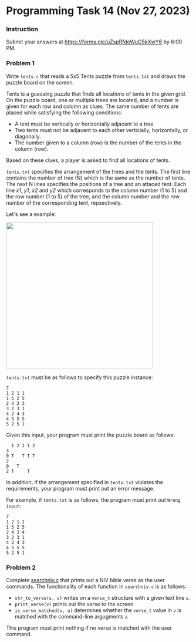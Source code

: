 # Programming Task 14 (Nov 27, 2023)

### Instruction

Submit your answers at https://forms.gle/uZspRfdeWuG5kXwY6 by 6:00 PM.


### Problem 1

Write ``tents.c`` that reads a 5x5 Tents puzzle from ``tents.txt``
and draws the puzzle board on the screen.

Tents is a guessing puzzle that finds all locations of tents in 
the given grid. On the puzzle board, one or multiple trees are 
located, and a number is given for each row and column as clues.
The same number of tents are placed while satisfying the following
conditions: 

* A tent must be vertically or horizontally adjacent to a tree
* Two tents must not be adjacent to each other verticially, horizontally,
or diagonally.
* The number given to a column (row) is the number of the tents in the
column (row).

Based on these clues, a player is asked to find all locations of tents.

``tents.txt`` specifies the arrangement of the trees and the tents.
The first line contains the number of tree (N) which is the same as the number of tents.
The next N lines specifies the positions of a tree and an attaced tent. Each line 
*x1*, *y1*, *x2* and *y2* which corresponds to the column number (1 to 5) and the row number (1 to 5) of
the tree, and the column number and the row number of the corresponding tent, repsectively.

Let's see a example:

<img src="https://i.imgur.com/txzPcBe.png" width=400 />

``tents.txt`` must be as follows to specify this puzzle instance:

```
7
1 2 1 1
1 5 2 5
2 4 2 3
3 2 3 1
4 2 4 3
4 5 5 5
5 2 5 1
```

Given this input, your program must print the puzzle board as follows:

```
  1 2 1 1 2
3          
0 T   T T T
2          
0   T      
2 T     T   
```

In addition, if the arrangement specified in ``tents.txt`` violates
the requirements, your program must print out an error message.

For example, if ``tents.txt`` is as follows, the program must print out ``Wrong input``:
```
7
1 2 1 1
1 5 2 5
2 4 3 4 
3 2 3 1
4 2 4 3
4 5 5 5
5 2 5 1
```

### Problem 2

Complete [searchniv.c](searchniv.c) that prints out a NIV bible verse as the user commands.
The functionality of each function in ``searchniv.c`` is as follows:

* ``str_to_verse(s, v)`` writes on a ``verse_t`` structure with a given text line ``s``.
* ``print_verse(v)`` prints out the verse to the screen
* ``is_verse_matched(v, a)`` determines whether the ``verse_t`` value in ``v`` is matched 
  with the command-line argugments ``a``

This program must print nothing if no verse is matched with the user command.
